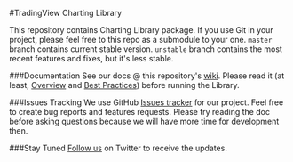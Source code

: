 #TradingView Charting Library


This repository contains Charting Library package. If you use Git in your project, please feel free to this repo as a submodule to your one. `master` branch contains current stable version. `unstable` branch contains the most recent features and fixes, but it's less stable.

###Documentation
See our docs @ this repository's [wiki](https://github.com/tradingview/charting_library/wiki). Please read it (at least, [Overview](https://github.com/tradingview/charting_library/wiki) and [Best Practices](https://github.com/tradingview/charting_library/wiki/Best-practices)) before running the Library.

###Issues Tracking
We use GitHub [Issues tracker](https://github.com/tradingview/charting_library/issues) for our project. Feel free to create bug reports and features requests. Please try reading the doc before asking questions because we will have more time for development then. 

###Stay Tuned
[Follow us](https://twitter.com/intent/follow?screen_name=tv_charts) on Twitter to receive the updates.
